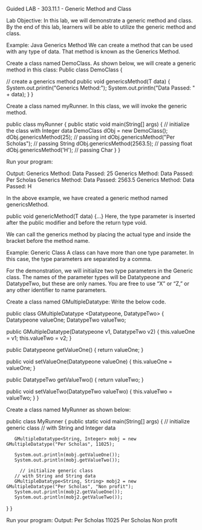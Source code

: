 Guided LAB - 303.11.1 - Generic Method and Class

Lab Objective:
In this lab, we will demonstrate a generic method and class. By the end of this lab, learners will be able to utilize the generic method and class.

Example: Java Generics Method
We can create a method that can be used with any type of data. That method is known as the Generics Method.

Create a class named DemoClass. As shown below, we will create a generic method in this class:
Public class DemoClass {

  // create a generics method
  public <T> void genericsMethod(T data) {
    System.out.println("Generics Method:");
    System.out.println("Data Passed: " + data);
  }
}



Create a class named myRunner. In this class, we will invoke the generic method.

public class myRunner {
   public static void main(String[] args) {
// initialize the class with Integer data
    DemoClass dObj = new DemoClass();
   dObj.genericsMethod(25); // passing int
   dObj.genericsMethod("Per Scholas"); // passing String
   dObj.genericsMethod(2563.5); // passing float
    dObj.genericsMethod('H'); // passing Char
 }
}


Run your program:

Output:
Generics Method:
Data Passed: 25
Generics Method:
Data Passed: Per Scholas
Generics Method:
Data Passed: 2563.5
Generics Method:
Data Passed: H

In the above example, we have created a generic method named genericsMethod.

public <T> void genericMethod(T data) {...}
Here, the type parameter <T> is inserted after the public modifier and before the return type void.

We can call the generics method by placing the actual type <String> and <Integer> inside the bracket before the method name.






Example: Generic Class 
A class can have more than one type parameter. In this case, the type parameters are separated by a comma.

For the demonstration, we will initialize two  type parameters  in the Generic class. The names of the parameter types will be Datatypeone and DatatypeTwo, but these are only names. You are free to use “X” or “Z,” or any other identifier to name parameters.

Create a class named GMultipleDatatype: Write the below code.

public class GMultipleDatatype  <Datatypeone, DatatypeTwo>  {
   Datatypeone valueOne;
   DatatypeTwo valueTwo;

   public GMultipleDatatype(Datatypeone v1, DatatypeTwo v2)
   {
       this.valueOne = v1;
       this.valueTwo = v2;
   }

   public Datatypeone getValueOne() {
       return valueOne;
   }

   public void setValueOne(Datatypeone valueOne) {
       this.valueOne = valueOne;
   }

   public DatatypeTwo getValueTwo() {
       return valueTwo;
   }

   public void setValueTwo(DatatypeTwo valueTwo) {
       this.valueTwo = valueTwo;
   }
}


Create a class named MyRunner as shown below:

public class MyRunner {
   public static void main(String[] args) {
       // initialize generic class
       // with String and Integer data
       
       GMultipleDatatype<String, Integer> mobj = new GMultipleDatatype("Per Scholas", 11025);

       System.out.println(mobj.getValueOne());
       System.out.println(mobj.getValueTwo());
       
         // initialize generic class
       // with String and String data
       GMultipleDatatype<String, String> mobj2 = new GMultipleDatatype("Per Scholas", "Non profit");
       System.out.println(mobj2.getValueOne());
       System.out.println(mobj2.getValueTwo());
   }
}



Run your program:
Output:
Per Scholas
11025
Per Scholas
Non profit








